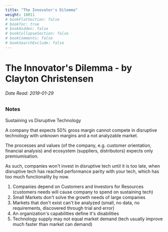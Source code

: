 ```yaml
---
title: "The Innovator's Dilemma"
weight: 10011
# bookFlatSection: false
# bookToc: true
# bookHidden: false
# bookCollapseSection: false
# bookComments: false
# bookSearchExclude: false
---
```


# The Innovator's Dilemma - by Clayton Christensen

###### Date Read: 2019-01-29

### Notes

Sustaining vs Disruptive Technology

A company that expects 50% gross margin cannot compete in disruptive technology with unknown margins and a not analyzable market.

The processes and values (of the company, e.g. customer orientation, financial analysis) and ecosystem (suppliers, distributors) expects only premiumisation.

As such, companies won't invest in disruptive tech until it is too late, when disruptive tech has reached performance parity with your tech, which has too much functionality by now.

1) Companies depend on Customers and Investors for Resources (customers needs will cause company to spend on sustaining tech)
2) Small Markets don't solve the growth needs of large companies
3) Markets that don't exist can't be analyzed (small, no data, no requirements, discovered through trial and error)
4) An organization's capabilities define it's disabilities
5) Technology supply may not equal market demand (tech usually improve much faster than market can demand)
